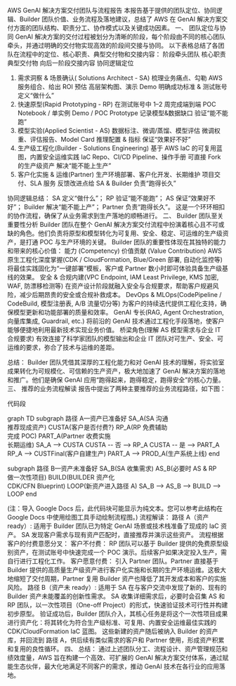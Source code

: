 AWS GenAI 解决方案交付团队与流程报告
本报告基于提供的团队定位、协同逻辑、Builder 团队价值、业务流程及落地建议，总结了 AWS 在 GenAI 解决方案交付方面的团队结构、职责分工、协作模式以及关键成功因素。
一、 团队定位与协同
GenAI 解决方案的交付过程被划分为清晰的阶段，每个阶段由不同的核心团队牵头，并通过明确的交付物实现高效的阶段间交接与协同。
以下表格总结了各团队在流程中的定位、核心职责、典型交付物和交接内容：
阶段牵头团队
核心职责
典型交付物
向后一阶段交接内容
协同逻辑定位

1. 需求洞察 & 场景确认( Solutions Architect - SA)
   梳理业务痛点、勾勒 AWS 服务组合、给出 ROI 预估
   高层架构图、演示 Demo
   明确成功标准 & 测试账号
   定义“做什么”
2. 快速原型(Rapid Prototyping - RP)
   在测试账号中 1–2 周完成端到端 POC
   Notebook / 单实例 Demo / POC Prototype
   记录模型&数据缺口
   验证“能不能跑”
3. 模型实验(Applied Scientist - AS)
   数据标注、微调/蒸馏、模型评估
   微调权重、评估报告、Model Card
   推理配置 & 指标
   保证“效果好不好”
4. 生产级工程化(Builder - Solutions Engineering)
   基于 AWS IaC 的可复用蓝图，内置安全运维实践
   IaC Repo、CI/CD Pipeline、操作手册
   可直接 Fork 的生产级资产
   解决“能不能上生产”
5. 客户化实施 & 运维(Partner)
   生产环境部署、客户化开发、长期维护
   项目交付、SLA 服务
   反馈改进点给 SA & Builder
   负责“跑得长久”

协同逻辑总结：
SA 定义“做什么”；
RP 验证“能不能跑”；
AS 保证“效果好不好”；
Builder 解决“能不能上产”；
Partner 负责“跑得长久”。
这是一个环环相扣的协作流程，确保了从业务需求到生产落地的顺畅进行。
二、 Builder 团队至关重要性分析
Builder 团队在整个 GenAI 解决方案交付流程中扮演着核心且不可或缺的角色。他们负责将原型和模型转化为可复用、安全、稳定、可运维的生产级资产，是打通 POC 与生产环境的关键。
Builder 团队的重要性体现在其独特的能力和带来的核心价值：
能力 (Competency)
价值贡献 (Value Contribution)
AWS 原生工程化深度掌握(CDK / CloudFormation, Blue/Green 部署, 自动化监控等)
将最佳实践固化为“一键部署”模板，客户或 Partner 数小时即可体验具备生产级基线的效果。
安全 & 合规内建(VPC Endpoint, IAM Least Privilege, KMS 加密, WAF, 防漂移检测等)
在资产设计阶段就融入安全与合规要求，帮助客户规避风险，减少后期昂贵的安全或合规补救成本。
DevOps & MLOps(CodePipeline / CodeBuild, 模型注册表, A/B 流量切分等)
为客户的持续迭代提供工程化支持，确保模型更新和功能部署的质量和效率。
GenAI 专长(RAG, Agent Orchestration, 向量库集成, Guardrail, etc.)
将前沿的 GenAI 技术通过工程化手段落地，使客户能够便捷地利用最新技术实现业务价值。
桥梁角色(理解 AS 模型需求与企业 IT 合规要求)
有效连接了科学家团队的模型输出和企业 IT 团队对可生产、安全、可运维的要求，弥合了技术与运维的差距。

总结： Builder 团队凭借其深厚的工程化能力和对 GenAI 技术的理解，将实验室成果转化为可规模化、可信赖的生产资产，极大地加速了 GenAI 解决方案的落地和推广。他们是确保 GenAI 应用“跑得起来，跑得稳定，跑得安全”的核心力量。
三、 推荐的业务流程解读
报告中提出了两种主要推荐的业务流程路径，如下图：

代码段

graph TD
subgraph 路径 A—资产已准备好
SA_A(SA 沟通<br/>推荐现成资产)
CUSTA{客户是否付费?}
RP_A(RP 免费辅助<br/>完成 POC)
PART_A(Partner 收费实施<br/>长期运维)
SA_A --> CUSTA
CUSTA -- 否 --> RP_A
CUSTA -- 是 --> PART_A
RP_A --> CUSTFinal(客户自建生产)
PART_A --> PROD_A(生产系统上线)
end

subgraph 路径 B—资产未准备好
SA_B(SA 收集需求)
AS_B(必要时 AS & RP<br/>做一次性项目)
BUILD(BUILDER 资产化<br/>CDK/CFN Blueprint)
LOOP(新资产进入路径 A)
SA_B --> AS_B --> BUILD --> LOOP
end

(注：导入 Google Docs 后，此代码块可能显示为纯文本。您可以参考此结构在 Google Docs 中使用绘图工具手动绘制流程图。)
流程解读：
路径 A（资产 ready）:
适用于 Builder 团队已为特定 GenAI 场景或技术栈准备了现成的 IaC 资产。
SA 发现客户需求与现有资产匹配时，直接推荐并演示这些资产。
流程根据客户的付费意愿分叉：
客户不付费： RP 团队可以基于 Builder 提供的免费原型级别资产，在测试账号中快速完成一个 POC 演示。后续客户如果决定投入生产，需自行进行工程化工作。
客户愿意付费： 引入 Partner 团队。Partner 直接基于 Builder 提供的高质量生产级资产进行客户化实施和长期的生产环境运维。这极大地缩短了交付周期，Partner 复用 Builder 资产也降低了其开发成本和客户的实施风险。
路径 B（资产未 ready）:
适用于 SA 在与客户交流中发现了新的、现有的 Builder 资产未能覆盖的创新性需求。
SA 收集详细需求后，必要时会召集 AS 和 RP 团队，以一次性项目（One-off Project）的形式，快速验证技术可行性并构建初步原型。
验证成功后，Builder 团队介入，其核心任务是将这个一次性项目成果进行资产化：将其转化为符合生产级标准、可复用、内置安全运维最佳实践的 CDK/CloudFormation IaC 蓝图。
这些新建的资产随后被纳入 Builder 的资产库，并回流到 路径 A，供后续有类似需求的客户和 Partner 使用，形成资产积累和复用的良性循环。
四、 总结： 通过上述团队分工、流程设计、资产管理规范和绩效度量，AWS 旨在构建一个高效、可扩展的 GenAI 解决方案交付体系，通过赋能生态伙伴，最大化地满足不同客户的需求，推动 GenAI 技术在各行业的应用落地。
